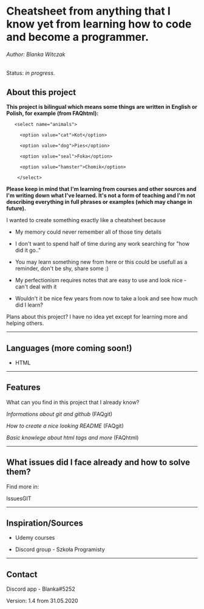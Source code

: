 # Cheatsheet from anything that I know yet from learning how to code and become a programmer.

###### Author: Blanka Witczak

Status: _in progress_.


## About this project

**This project is bilingual which means some things are written in English or Polish, for example (from FAQhtml):**

       <select name="animals">
      
         <option value="cat">Kot</option>

         <option value="dog">Pies</option>

         <option value="seal">Foka</option>

         <option value="hamster">Chomik</option>

        </select>

**Please keep in mind that I'm learning from courses and other sources and I'm writing down what I've learned.
It's not a form of teaching and I'm not describing everything in full phrases or examples (which may change in future).**



I wanted to create something exactly like a cheatsheet because

* My memory could never remember all of those tiny details

* I don't want to spend half of time during any work searching for "how did it go.."

* You may learn something new from here or this could be usefull as a reminder, don't be shy, share some :)

* My perfectionism requires notes that are easy to use and look nice - can't deal with it

* Wouldn't it be nice few years from now to take a look and see how much did I learn?

Plans about this project? I have no idea yet except for learning more and helping others.

-----

## Languages (more coming soon!)

* HTML

-----

## Features

What can you find in this project that I already know?

_Informations about git and github_ (FAQgit)

_How to create a nice looking README_ (FAQgit)

_Basic knowlege about html tags and more_ (FAQhtml)

-----

## What issues did I face already and how to solve them?

Find more in:

IssuesGIT

-----

## Inspiration/Sources

+ Udemy courses

+ Discord group - Szkoła Programisty

-----

## Contact

Discord app - Blanka#5252

Version: 1.4 from 31.05.2020
